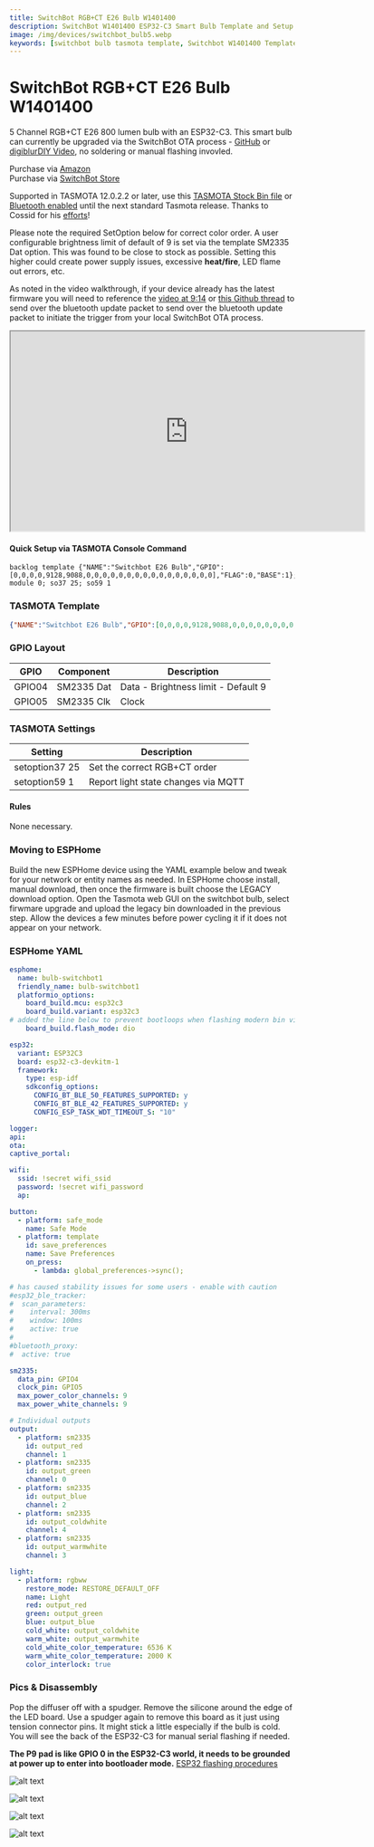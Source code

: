 ```yaml
---
title: SwitchBot RGB+CT E26 Bulb W1401400
description: SwitchBot W1401400 ESP32-C3 Smart Bulb Template and Setup for TASMOTA and ESPHome
image: /img/devices/switchbot_bulb5.webp
keywords: [switchbot bulb tasmota template, Switchbot W1401400 Template, Switchbot Plug ESPHome, 2AKXB-W1401400, switchbot tasmota, switchbot bluetooth proxy]
---
```

# SwitchBot RGB+CT E26 Bulb W1401400 
5 Channel RGB+CT E26 800 lumen bulb with an ESP32-C3.  This smart bulb can currently be upgraded via the SwitchBot OTA process - [GitHub](https://github.com/kendallgoto/switchbota) or [digiblurDIY Video](https://youtu.be/iTexFQ0Th0I), no soldering or manual flashing invovled.  

Purchase via [Amazon](https://amzn.to/38Vhuv3)  
Purchase via [SwitchBot Store](https://switchbot.vip/3mkXt45)

Supported in TASMOTA 12.0.2.2 or later, use this [TASMOTA Stock Bin file](/firmware/tasmota32c3_2022_06_26.bin) or [Bluetooth enabled](https://github.com/tasmota/install/raw/0533fd275fad9f4f3bf8350a6afdb9c6176d6879/firmware/unofficial/tasmota32c3-bluetooth.bin) until the next standard Tasmota release. Thanks to Cossid for his [efforts](https://github.com/arendst/Tasmota/pull/15839)!    

Please note the required SetOption below for correct color order.  A user configurable brightness limit of default of 9 is set via the template SM2335 Dat option.  This was found to be close to stock as possible.  Setting this higher could create power supply issues, excessive **heat/fire**, LED flame out errors, etc.

As noted in the video walkthrough, if your device already has the latest firmware you will need to reference the [video at 9:14](https://youtu.be/iTexFQ0Th0I?t=554) or [this Github thread](https://github.com/kendallgoto/switchbota/issues/3#issuecomment-1121864522) to send over the bluetooth update packet to send over the bluetooth update packet to initiate the trigger from your local SwitchBot OTA process.  

<iframe allowfullscreen height="353" src="https://www.youtube.com/embed/iTexFQ0Th0I" width="625" youtube-src-=""></iframe>  

#### Quick Setup via TASMOTA Console Command
```
backlog template {"NAME":"Switchbot E26 Bulb","GPIO":[0,0,0,0,9128,9088,0,0,0,0,0,0,0,0,0,0,0,0,0,0,0,0],"FLAG":0,"BASE":1}; module 0; so37 25; so59 1
```

### TASMOTA Template
```json
{"NAME":"Switchbot E26 Bulb","GPIO":[0,0,0,0,9128,9088,0,0,0,0,0,0,0,0,0,0,0,0,0,0,0,0],"FLAG":0,"BASE":1}
```

### GPIO Layout

| GPIO |    Component | Description |
|------ |-------------|-------------|         
|GPIO04	| SM2335 Dat | Data - Brightness limit - Default 9
|GPIO05	| SM2335 Clk | Clock

### TASMOTA Settings

| Setting | Description
|---------------|-------------
| setoption37 25 | Set the correct RGB+CT order
| setoption59 1  | Report light state changes via MQTT

#### Rules
None necessary.

### Moving to ESPHome

Build the new ESPHome device using the YAML example below and tweak for your network or entity names as needed.  In ESPHome choose install, manual download, then once the firmware is built choose the LEGACY download option.  Open the Tasmota web GUI on the switchbot bulb, select firwmare upgrade and upload the legacy bin downloaded in the previous step.  Allow the devices a few minutes before power cycling it if it does not appear on your network.  

### ESPHome YAML

```yaml
esphome:
  name: bulb-switchbot1
  friendly_name: bulb-switchbot1
  platformio_options:
    board_build.mcu: esp32c3
    board_build.variant: esp32c3  
# added the line below to prevent bootloops when flashing modern bin via serial
    board_build.flash_mode: dio        

esp32:
  variant: ESP32C3
  board: esp32-c3-devkitm-1
  framework:
    type: esp-idf
    sdkconfig_options:
      CONFIG_BT_BLE_50_FEATURES_SUPPORTED: y
      CONFIG_BT_BLE_42_FEATURES_SUPPORTED: y
      CONFIG_ESP_TASK_WDT_TIMEOUT_S: "10" 

logger:
api:
ota:
captive_portal:

wifi:
  ssid: !secret wifi_ssid
  password: !secret wifi_password
  ap:

button:
  - platform: safe_mode
    name: Safe Mode
  - platform: template
    id: save_preferences
    name: Save Preferences
    on_press:
      - lambda: global_preferences->sync();    

# has caused stability issues for some users - enable with caution
#esp32_ble_tracker:
#  scan_parameters:
#    interval: 300ms
#    window: 100ms
#    active: true
#
#bluetooth_proxy:
#  active: true

sm2335:
  data_pin: GPIO4
  clock_pin: GPIO5
  max_power_color_channels: 9
  max_power_white_channels: 9

# Individual outputs
output:
  - platform: sm2335
    id: output_red
    channel: 1
  - platform: sm2335
    id: output_green
    channel: 0
  - platform: sm2335
    id: output_blue
    channel: 2
  - platform: sm2335
    id: output_coldwhite
    channel: 4
  - platform: sm2335
    id: output_warmwhite
    channel: 3

light:
  - platform: rgbww
    restore_mode: RESTORE_DEFAULT_OFF
    name: Light
    red: output_red
    green: output_green
    blue: output_blue
    cold_white: output_coldwhite 
    warm_white: output_warmwhite 
    cold_white_color_temperature: 6536 K
    warm_white_color_temperature: 2000 K
    color_interlock: true    
```
### Pics & Disassembly

Pop the diffuser off with a spudger.  Remove the silicone around the edge of the LED board.  Use a spudger again to remove this board as it just using tension connector pins.  It might stick a little especially if the bulb is cold.  You will see the back of the ESP32-C3 for manual serial flashing if needed. 

**The P9 pad is like GPIO 0 in the ESP32-C3 world, it needs to be grounded at power up to enter into bootloader mode.**  [ESP32 flashing procedures](/wiki/tasmota/how_to_flash_esp32)

![alt text](/img/devices/switchbot_bulb1.webp "SwitchBot RGB+CT E26 W1401400 #1")

![alt text](/img/devices/switchbot_bulb2.webp "SwitchBot RGB+CT E26 W1401400 #2")

![alt text](/img/devices/switchbot_bulb3.webp "SwitchBot RGB+CT E26 W1401400 #3")

![alt text](/img/devices/switchbot_bulb4.webp "SwitchBot RGB+CT E26 W1401400 #4")